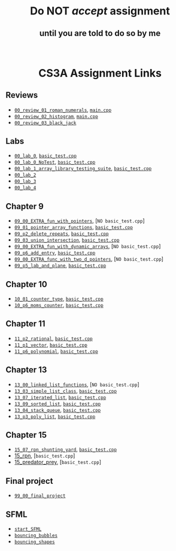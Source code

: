 # <p align="center">Do NOT _accept_ assignment </p>

## <p align="center">until you are told to do so by me</p>

<br/>

# <p align="center">CS3A Assignment Links</p>


## Reviews
- [`00_review_01_roman_numerals`](), [`main.cpp`](basic_tests/00_review_01_roman_numerals/main.cpp)<br />
- [`00_review_02_histogram`](), [`main.cpp`](basic_tests/00_review_02_histogram/main.cpp)<br />
- [`00_review_03_black_jack`]()<br />


## Labs

- [`00_lab_0`](), [`basic_test.cpp`](basic_tests/00_lab_0/basic_test.cpp)<br />
- [`00_lab_0_NoTest`](), [`basic_test.cpp`](basic_tests/00_lab_0/basic_test.cpp)<br />
- [`00_lab_1_array_library_testing_suite`](), [`basic_test.cpp`](basic_tests/00_lab_1/basic_test.cpp)<br />
- [`00_lab_2`]()<br/>
- [`00_lab_3`]()<br/>
- [`00_lab_4`]()<br/>

## Chapter 9

- [`09_00_EXTRA_fun_with_pointers`](), [`NO basic_test.cpp`]<br />
- [`09_01_pointer_array_functions`](), [`basic_test.cpp`](basic_tests/09_01_array_functions/basic_test.cpp)<br />
- [`09_p2_delete_repeats`](), [`basic_test.cpp`](basic_tests/09_p2_delete_repeats/basic_test.cpp)<br />
- [`09_03_union_intersection`](), [`basic_test.cpp`](basic_tests/09_03_union_intersection/basic_test.cpp)<br />
- [`09_00_EXTRA_fun_with_dynamic_arrays`](), [`NO basic_test.cpp`]<br />
- [`09_p6_add_entry`](), [`basic_test,cpp`](basic_tests/09_p6_add_entry/basic_test.cpp)<br />
- [`09_00_EXTRA_func_with_two_d_pointers`](), [`NO basic_test.cpp`]<br />
- [`09_p5_lab_and_plane`](), [`basic_test.cpp`](basic_tests/09_p5_lab_and_plane/basic_test.cpp)<br />


## Chapter 10

- [`10_01_counter_type`](), [`basic_test.cpp`](basic_tests/10_01_counter_type/basic_test.cpp)<br />
- [`10_p6_moms_counter`](), [`basic_test.cpp`](basic_tests/10_p6_moms_counter/basic_test.cpp)<br />


## Chapter 11

- [`11_p2_rational`](), [`basic_test.cpp`](basic_tests/11_p2_rational/basic_test.cpp)<br />
- [`11_p1_vector`](), [`basic_test.cpp`](basic_tests/11_p1_vector/basic_test.cpp)<br />
- [`11_p6_polynomial`](), [`basic_test.cpp`](basic_tests/11_p6_polynomial/basic_test.cpp)<br />


## Chapter 13

- [`13_00_linked_list_functions`](), [`NO basic_test.cpp`]<br />
- [`13_03_simple_list_class`](), [`basic_test.cpp`](basic_tests/13_03_simple_list_class/basic_test.cpp)<br />
- [`13_07_iterated_list`](), [`basic_test.cpp`](basic_tests/13_07_iterated_list/basic_test.cpp)<br />
- [`13_09_sorted_list`](), [`basic_test.cpp`](basic_tests/13_09_sorted_list/basic_test.cpp)<br />
- [`13_04_stack_queue`](), [`basic_test.cpp`](basic_tests/13_04_stack_queue/basic_test.cpp)<br />
- [`13_p3_poly_list`](), [`basic_test.cpp`](basic_tests/13_p3_poly_list/basic_test.cpp)<br />


## Chapter 15

- [`15_07_rpn_shunting_yard`](), [`basic_test.cpp`](basic_tests/15_07_rpn_shunting_yard/basic_test.cpp)<br />
- [15_rpn](), [`basic_test.cpp`]<br />
- [15_predator_prey](), [`basic_test.cpp`]<br />

## Final project

- [`99_00_final_project`]()<br />


## SFML

- [`start_SFML`]()<br />
- [`bouncing_bubbles`]()<br />
- [`bouncing_shapes`]()<br />
